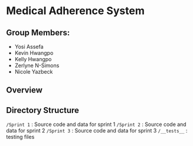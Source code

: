 # Medical Adherence System

## Group Members:
* Yosi Assefa
* Kevin Hwangpo
* Kelly Hwangpo
* Zerlyne N-Simons
* Nicole Yazbeck

## Overview

## Directory Structure

`/Sprint 1`
: Source code and data for sprint 1
`/Sprint 2`
: Source code and data for sprint 2
`/Sprint 3`
: Source code and data for sprint 3
`/__tests__`
: testing files

